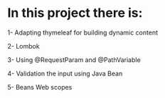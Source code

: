 # In this project there is:

1- Adapting thymeleaf for building dynamic content

2- Lombok

3- Using @RequestParam and @PathVariable

4- Validation the input using Java Bean

5- Beans Web scopes
